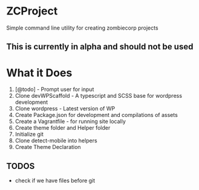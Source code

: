 # ZCProject

Simple command line utility for creating zombiecorp projects

## This is currently in alpha and should not be used


# What it Does

1. [@todo] - Prompt user for input
2. Clone devWPScaffold - A typescript and SCSS base for wordpress development
3. Clone wordpress - Latest version of WP
4. Create Package.json for development and compilations of assets
5. Create a Vagrantfile - for running site locally
6. Create theme folder and Helper folder
7. Initialize git
8. Clone detect-mobile into helpers 
9. Create Theme Declaration

## TODOS

- check if we have files before git
